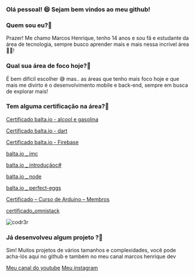 <h3>Olá pessoal! 😄 Sejam bem vindos ao meu github!</h3>

<h3>Quem sou eu?🤔</h3>

<p>Prazer! Me chamo Marcos Henrique, tenho 14 anos e sou fã e estudante da área de tecnologia, sempre busco aprender mais e mais nessa incrível área 👨‍💻! </p>

<h3>Qual sua área de foco hoje?🤔</h3>

<p>É bem difícil escolher 😅 mas.. as áreas que tenho mais foco hoje e que mais me divirto é o desenvolvimento mobile e back-end, sempre em busca de explorar mais!</p>

<h3>Tem alguma certificação na área?🤔 </h3>

[Certificado balta.io - alcool e gasolina](https://github.com/marcoshenrique-dev/marcoshenrique-dev/files/4925229/balta.io._.alcoolegasolina.pdf)

[Certificado balta.io - dart](https://github.com/marcoshenrique-dev/marcoshenrique-dev/files/4925230/balta.io._.Certificado.de.Conclusao-dart.pdf)

[Certificado balta.io - Firebase](https://github.com/marcoshenrique-dev/marcoshenrique-dev/files/4925232/balta.io._.Certificado.de.Conclusao-firebase.pdf)

[balta.io _ imc](https://github.com/marcoshenrique-dev/marcoshenrique-dev/files/4925234/balta.io._.imc.pdf)

[balta.io _ introduçãoc#](https://github.com/marcoshenrique-dev/marcoshenrique-dev/files/4925238/balta.io._.introducaoc.pdf)

[balta.io _ node](https://github.com/marcoshenrique-dev/marcoshenrique-dev/files/4925239/balta.io._.node.pdf)

[balta.io _ perfect-eggs](https://github.com/marcoshenrique-dev/marcoshenrique-dev/files/4925241/balta.io._.perfect-eggs.pdf)

[Certificado – Curso de Arduino – Membros](https://github.com/marcoshenrique-dev/marcoshenrique-dev/files/4925242/Certificado.Curso.de.Arduino.Membros.pdf)

[certificado_omnistack](https://github.com/marcoshenrique-dev/marcoshenrique-dev/files/4925243/certificado_omnistack.pdf)

![codr3r](https://user-images.githubusercontent.com/51785898/87546818-8bb17d80-c680-11ea-976c-da585a0d8cd3.png)

<h3>Já desenvolveu algum projeto ?🤔</h3>

<p>Sim! Muitos projetos de vários tamanhos e complexidades, você pode acha-lós aqui no github e também no meu canal marcos henrique dev</p>

<a href="https://www.youtube.com/channel/UC3ZaLCltfI-34EQaZmWFaeg?view_as=subscriber">Meu canal do youtube</a>
<a href="https://www.instagram.com/marcoshenrique.dev/">Meu instagram</a>
